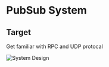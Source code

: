 # PubSub System

## Target
Get familiar with RPC and UDP protocal

![System Design](https://github.com/hswsp/Intro_Distributed_System/blob/master/Project1/pubsub.jpg?raw=true)

